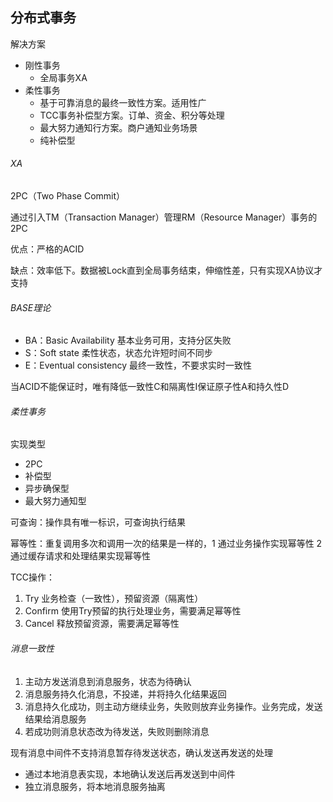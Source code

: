 分布式事务
-

解决方案

- 刚性事务
	- 全局事务XA
- 柔性事务
	- 基于可靠消息的最终一致性方案。适用性广
	- TCC事务补偿型方案。订单、资金、积分等处理
	- 最大努力通知行方案。商户通知业务场景
	- 纯补偿型

###### XA

2PC（Two Phase Commit）

通过引入TM（Transaction Manager）管理RM（Resource Manager）事务的2PC

优点：严格的ACID

缺点：效率低下。数据被Lock直到全局事务结束，伸缩性差，只有实现XA协议才支持

###### BASE理论

- BA：Basic Availability 基本业务可用，支持分区失败
- S：Soft state 柔性状态，状态允许短时间不同步
- E：Eventual consistency 最终一致性，不要求实时一致性

当ACID不能保证时，唯有降低一致性C和隔离性I保证原子性A和持久性D

###### 柔性事务

实现类型

- 2PC
- 补偿型
- 异步确保型
- 最大努力通知型 

可查询：操作具有唯一标识，可查询执行结果

幂等性：重复调用多次和调用一次的结果是一样的，1 通过业务操作实现幂等性 2 通过缓存请求和处理结果实现幂等性

TCC操作：

1. Try 业务检查（一致性），预留资源（隔离性）
2. Confirm 使用Try预留的执行处理业务，需要满足幂等性
3. Cancel 释放预留资源，需要满足幂等性


###### 消息一致性

1. 主动方发送消息到消息服务，状态为待确认
2. 消息服务持久化消息，不投递，并将持久化结果返回
3. 消息持久化成功，则主动方继续业务，失败则放弃业务操作。业务完成，发送结果给消息服务
4. 若成功则消息状态改为待发送，失败则删除消息




现有消息中间件不支持消息暂存待发送状态，确认发送再发送的处理

- 通过本地消息表实现，本地确认发送后再发送到中间件
- 独立消息服务，将本地消息服务抽离 
